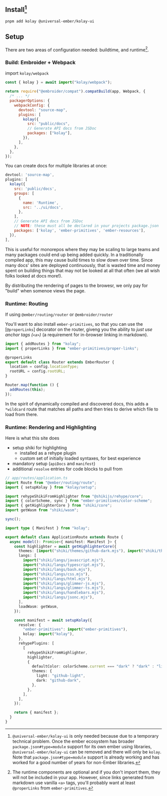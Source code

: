 ## Install[^type-module]

```bash
pnpm add kolay @universal-ember/kolay-ui
```

[^type-module]: `@universal-ember/kolay-ui` is only needed because due to a temporary technical problem. Once the ember ecosystem has broader `package.json#type=module` support for its own ember using libraries, `@universal-ember/kolay-ui` can be removed and there will only be `kolay`. Note that `package.json#type=module` support is already working and has worked for a good number of years for non-Ember libraries.

## Setup

There are two areas of configuration needed: buildtime, and runtime[^runtime-optional].

[^runtime-optional]: The runtime components are optional and if you don't import them, they will not be included in your app. However, since links generated from markdown use vanilla `<a>` tags, you'll probably want at least `@properLinks` from `ember-primitives`.

### Build: Embroider + Webpack

import `kolay/webpack`

```js
const { kolay } = await import("kolay/webpack");

return require("@embroider/compat").compatBuild(app, Webpack, {
  /* ... */
  packagerOptions: {
    webpackConfig: {
      devtool: "source-map",
      plugins: [
        kolay({
          src: "public/docs",
          // Generate API docs from JSDoc
          packages: ["kolay"],
        }),
      ],
    },
  },
});
```

You can create docs for multiple libraries at once:

```js
devtool: 'source-map',
plugins: [
  kolay({
    src: 'public/docs',
    groups: [
      {
        name: 'Runtime',
        src: '../ui/docs',
      },
    ],
    // Generate API docs from JSDoc
    // NOTE: these must all be declared in your projects package.json
    packages: ['kolay', 'ember-primitives', 'ember-resources'],
  }),
],
```

This is useful for monorepos where they may be scaling to large teams and many packages could end up being added quickly. In a traditionally compiled app, this may cause build times to slow down over time. Since many docs' sites are deployed continuously, that is wasted time and money spent on building things that may not be looked at all that often (we all wish folks looked at docs more!).

By distributing the rendering of pages to the browesr, we only pay for "build" when somenoe views the page.

### Runtime: Routing

If using `@ember/routing/router` or `@embroider/router`

You'll want to also install `ember-primitives`, so that you can use the [`@properLinks`] decorator on the router, giveng you the ability to _just use anchor tags (`<a>`)_ (a requirement for in-browser linking in markdown).

```js
import { addRoutes } from "kolay";
import { properLinks } from "ember-primitives/proper-links";

@properLinks
export default class Router extends EmberRouter {
  location = config.locationType;
  rootURL = config.rootURL;
}

Router.map(function () {
  addRoutes(this);
});
```

In the spirit of dynamically compiled and discovered docs, this adds a `*wildcard` route that matches all paths and then tries to derive which file to load from there.

### Runtime: Rendering and Highlighting

Here is what this site does

- setup shiki for highlighting
  - installed as a rehype plugin
  - custom set of initially loaded syntaxes, for best experience
- mandatory setup (`apiDocs` and `manifest`)
- additional `resolve` entries for code blocks to pull from

```ts
// app/routes/application.ts
import Route from "@ember/routing/route";
import { setupKolay } from "kolay/setup";

import rehypeShikiFromHighlighter from "@shikijs/rehype/core";
import { colorScheme, sync } from "ember-primitives/color-scheme";
import { getHighlighterCore } from "shiki/core";
import getWasm from "shiki/wasm";

sync();

import type { Manifest } from "kolay";

export default class ApplicationRoute extends Route {
  async model(): Promise<{ manifest: Manifest }> {
    const highlighter = await getHighlighterCore({
      themes: [import("shiki/themes/github-dark.mjs"), import("shiki/themes/github-light.mjs")],
      langs: [
        import("shiki/langs/javascript.mjs"),
        import("shiki/langs/typescript.mjs"),
        import("shiki/langs/bash.mjs"),
        import("shiki/langs/css.mjs"),
        import("shiki/langs/html.mjs"),
        import("shiki/langs/glimmer-js.mjs"),
        import("shiki/langs/glimmer-ts.mjs"),
        import("shiki/langs/handlebars.mjs"),
        import("shiki/langs/jsonc.mjs"),
      ],
      loadWasm: getWasm,
    });

    const manifest = await setupKolay({
      resolve: {
        "ember-primitives": import("ember-primitives"),
        kolay: import("kolay"),
      },
      rehypePlugins: [
        [
          rehypeShikiFromHighlighter,
          highlighter,
          {
            defaultColor: colorScheme.current === "dark" ? "dark" : "light",
            themes: {
              light: "github-light",
              dark: "github-dark",
            },
          },
        ],
      ],
    });

    return { manifest };
  }
}
```
